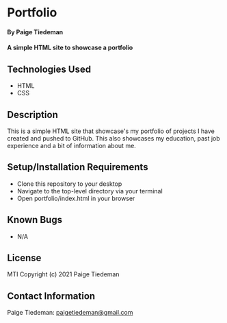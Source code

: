 # Portfolio

#### By Paige Tiedeman

#### A simple HTML site to showcase a portfolio

## Technologies Used

* HTML
* CSS

## Description

This is a simple HTML site that showcase's my portfolio of projects I have created and pushed to GitHub. This also showcases my education, past job experience and a bit of information about me.

## Setup/Installation Requirements

* Clone this repository to your desktop
* Navigate to the top-level directory via your terminal
* Open portfolio/index.html in your browser

## Known Bugs

* N/A

## License

MTI
Copyright (c) 2021 Paige Tiedeman

## Contact Information

Paige Tiedeman: paigetiedeman@gmail.com